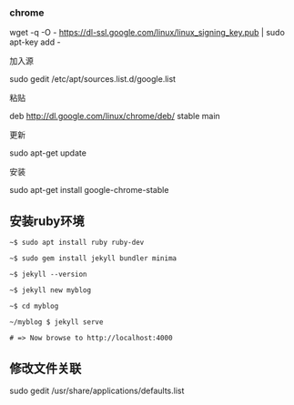 

### chrome

wget -q -O - https://dl-ssl.google.com/linux/linux_signing_key.pub | sudo apt-key add -


加入源

sudo gedit /etc/apt/sources.list.d/google.list


粘贴

deb http://dl.google.com/linux/chrome/deb/ stable main


更新

sudo apt-get update


安装

sudo apt-get install google-chrome-stable



## 安装ruby环境
```shell
~$ sudo apt install ruby ruby-dev

~$ sudo gem install jekyll bundler minima

~$ jekyll --version
```


```shell
~$ jekyll new myblog

~$ cd myblog

~/myblog $ jekyll serve

# => Now browse to http://localhost:4000
```


## 修改文件关联
sudo gedit /usr/share/applications/defaults.list
